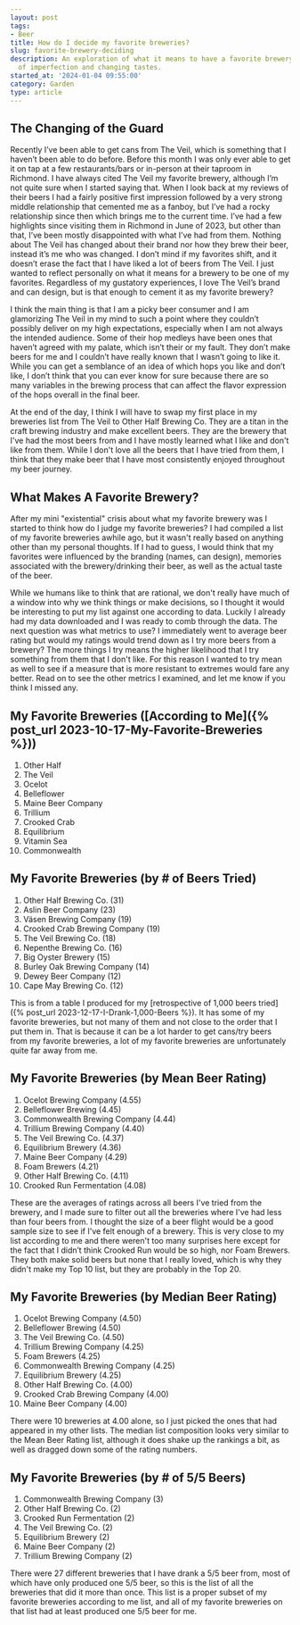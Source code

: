```yaml
---
layout: post
tags:
- Beer
title: How do I decide my favorite breweries?
slug: favorite-brewery-deciding
description: An exploration of what it means to have a favorite brewery in the face
  of imperfection and changing tastes.
started_at: '2024-01-04 09:55:00'
category: Garden
type: article
---
```


## The Changing of the Guard

Recently I’ve been able to get cans from The Veil, which is something that I haven’t been able to do before. Before this month I was only ever able to get it on tap at a few restaurants/bars or in-person at their taproom in Richmond. I have always cited The Veil my favorite brewery, although I’m not quite sure when I started saying that. When I look back at my reviews of their beers I had a fairly positive first impression followed by a very strong middle relationship that cemented me as a fanboy, but I’ve had a rocky relationship since then which brings me to the current time. I’ve had a few highlights since visiting them in Richmond in June of 2023, but other than that, I’ve been mostly disappointed with what I’ve had from them. Nothing about The Veil has changed about their brand nor how they brew their beer, instead it’s me who was changed. I don’t mind if my favorites shift, and it doesn’t erase the fact that I have liked a lot of beers from The Veil. I just wanted to reflect personally on what it means for a brewery to be one of my favorites. Regardless of my gustatory experiences, I love The Veil’s brand and can design, but is that enough to cement it as my favorite brewery? 

I think the main thing is that I am a picky beer consumer and I am glamorizing The Veil in my mind to such a point where they couldn’t possibly deliver on my high expectations, especially when I am not always the intended audience. Some of their hop medleys have been ones that haven’t agreed with my palate, which isn’t their or my fault. They don’t make beers for me and I couldn’t have really known that I wasn’t going to like it. While you can get a semblance of an idea of which hops you like and don’t like, I don’t think that you can ever know for sure because there are so many variables in the brewing process that can affect the flavor expression of the hops overall in the final beer. 

At the end of the day, I think I will have to swap my first place in my breweries list from The Veil to Other Half Brewing Co. They are a titan in the craft brewing industry and make excellent beers. They are the brewery that I've had the most beers from and I have mostly learned what I like and don't like from them. While I don't love all the beers that I have tried from them, I think that they make beer that I have most consistently enjoyed throughout my beer journey.

## What Makes A Favorite Brewery?

After my mini "existential" crisis about what my favorite brewery was I started to think how do I judge my favorite breweries? I had compiled a list of my favorite breweries awhile ago, but it wasn't really based on anything other than my personal thoughts. If I had to guess, I would think that my favorites were influenced by the branding (names, can design), memories associated with the brewery/drinking their beer, as well as the actual taste of the beer.

While we humans like to think that are rational, we don't really have much of a window into why we think things or make decisions, so I thought it would be interesting to put my list against one according to data. Luckily I already had my data downloaded and I was ready to comb through the data. The next question was what metrics to use? I immediately went to average beer rating but would my ratings would trend down as I try more beers from a brewery? The more things I try means the higher likelihood that I try something from them that I don't like. For this reason I wanted to try mean as well to see if a measure that is more resistant to extremes would fare any better. Read on to see the other metrics I examined, and let me know if you think I missed any.

## My Favorite Breweries ([According to Me]({% post_url 2023-10-17-My-Favorite-Breweries %}))

1. Other Half
2. The Veil
3. Ocelot
4. Belleflower
5. Maine Beer Company
6. Trillium
7. Crooked Crab
8. Equilibrium
9. Vitamin Sea
10. Commonwealth

## My Favorite Breweries (by # of Beers Tried)

1. Other Half Brewing Co. (31)
2. Aslin Beer Company (23)
3. Väsen Brewing Company (19)
3. Crooked Crab Brewing Company	(19)
5. The Veil Brewing Co.	(18)
6. Nepenthe Brewing Co.	(16)
7. Big Oyster Brewery (15)
8. Burley Oak Brewing Company (14)
9. Dewey Beer Company (12)
9. Cape May Brewing Co.	(12)

This is from a table I produced for my [retrospective of 1,000 beers tried]({% post_url 2023-12-17-I-Drank-1,000-Beers %}). It has some of my favorite breweries, but not many of them and not close to the order that I put them in. That is because it can be a lot harder to get cans/try beers from my favorite breweries, a lot of my favorite breweries are unfortunately quite far away from me.

## My Favorite Breweries (by Mean Beer Rating)

1. Ocelot Brewing Company (4.55)
2. Belleflower Brewing (4.45)
3. Commonwealth Brewing Company (4.44)
4. Trillium Brewing Company (4.40)
5. The Veil Brewing Co. (4.37)
6. Equilibrium Brewery (4.36)
7. Maine Beer Company (4.29)
8. Foam Brewers (4.21)
9. Other Half Brewing Co. (4.11)
10. Crooked Run Fermentation (4.08)

These are the averages of ratings across all beers I've tried from the brewery, and I made sure to filter out all the breweries where I've had less than four beers from. I thought the size of a beer flight would be a good sample size to see if I've felt enough of a brewery. This is very close to my list according to me and there weren't too many surprises here except for the fact that I didn’t think Crooked Run would be so high, nor Foam Brewers. They both make solid beers but none that I really loved, which is why they didn't make my Top 10 list, but they are probably in the Top 20.

## My Favorite Breweries (by Median Beer Rating)

1. Ocelot Brewing Company (4.50)
2. Belleflower Brewing (4.50)
3. The Veil Brewing Co. (4.50)
4. Trillium Brewing Company (4.25)
5. Foam Brewers (4.25)
6. Commonwealth Brewing Company (4.25)
7. Equilibrium Brewery (4.25)
8. Other Half Brewing Co. (4.00)
9. Crooked Crab Brewing Company (4.00)
10. Maine Beer Company (4.00)

There were 10 breweries at 4.00 alone, so I just picked the ones that had appeared in my other lists. The median list composition looks very similar to the Mean Beer Rating list, although it does shake up the rankings a bit, as well as dragged down some of the rating numbers.

## My Favorite Breweries (by # of 5/5 Beers)

1. Commonwealth Brewing Company (3)
2. Other Half Brewing Co. (2)  
3. Crooked Run Fermentation (2) 
4. The Veil Brewing Co. (2) 
5. Equilibrium Brewery (2) 
6. Maine Beer Company (2) 
7. Trillium Brewing Company (2) 

There were 27 different breweries that I have drank a 5/5 beer from, most of which have only produced one 5/5 beer, so this is the list of all the breweries that did it more than once. This list is a proper subset of my favorite breweries according to me list, and all of my favorite breweries on that list had at least produced one 5/5 beer for me.